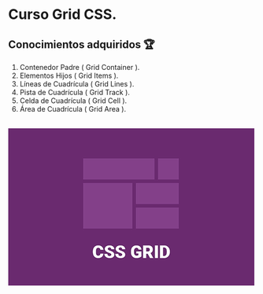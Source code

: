 # Curso Grid CSS.
## Conocimientos adquiridos 🏆
1. Contenedor Padre ( Grid Container ).
2. Elementos Hijos ( Grid Items ).
3. Líneas de Cuadrícula ( Grid Lines ).
4. Pista de Cuadrícula ( Grid Track ).
5. Celda de Cuadrícula ( Grid Cell ).
6. Área de Cuadrícula ( Grid Area ).

<br>
<img src="css-grids.png" alt="Grid CSS |Front-end developer.">
